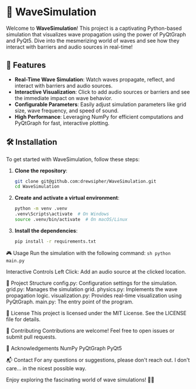 # 🌊 WaveSimulation

Welcome to **WaveSimulation**! This project is a captivating Python-based simulation that visualizes wave propagation using the power of PyQtGraph and PyQt5. Dive into the mesmerizing world of waves and see how they interact with barriers and audio sources in real-time!

## 🚀 Features

- **Real-Time Wave Simulation**: Watch waves propagate, reflect, and interact with barriers and audio sources.
- **Interactive Visualization**: Click to add audio sources or barriers and see the immediate impact on wave behavior.
- **Configurable Parameters**: Easily adjust simulation parameters like grid size, wave frequency, and speed of sound.
- **High Performance**: Leveraging NumPy for efficient computations and PyQtGraph for fast, interactive plotting.

## 🛠️ Installation

To get started with WaveSimulation, follow these steps:

1. **Clone the repository**:
   ```sh
   git clone git@github.com:drewsipher/WaveSimulation.git
   cd WaveSimulation
   ```
   
2. **Create and activate a virtual environment**:
    ```sh
    python -m venv .venv
    .venv\Scripts\activate  # On Windows
    source .venv/bin/activate  # On macOS/Linux
    ```
3. **Install the dependencies**:
    ```sh
    pip install -r requirements.txt
    ```
    
🎮 Usage
Run the simulation with the following command:
    ```sh
    python main.py
    ```

Interactive Controls
Left Click: Add an audio source at the clicked location.

📁 Project Structure
config.py: Configuration settings for the simulation.
grid.py: Manages the simulation grid.
physics.py: Implements the wave propagation logic.
visualization.py: Provides real-time visualization using PyQtGraph.
main.py: The entry point of the program.

📜 License
This project is licensed under the MIT License. See the LICENSE file for details.

🤝 Contributing
Contributions are welcome! Feel free to open issues or submit pull requests.

🌟 Acknowledgements
NumPy
PyQtGraph
PyQt5

📬 Contact
For any questions or suggestions, please don't reach out. I don't care... in the nicest possible way.

Enjoy exploring the fascinating world of wave simulations! 🌊✨
